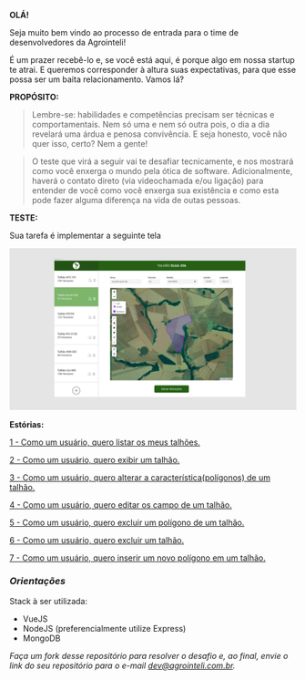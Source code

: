 **OLÁ!**

Seja muito bem vindo ao processo de entrada para o time de desenvolvedores da Agrointeli!

É um prazer recebê-lo e, se você está aqui, é porque algo em nossa startup te atrai. E queremos corresponder à altura suas expectativas, para que esse possa ser um baita relacionamento. Vamos lá?

**PROPÓSITO:**

>Lembre-se: habilidades e competências precisam ser técnicas e comportamentais. Nem só uma e nem só outra pois, o dia a dia revelará uma árdua e penosa convivência. E seja honesto, você não quer isso, certo? Nem a gente! 

>O teste que virá a seguir vai te desafiar tecnicamente, e nos mostrará como você enxerga o mundo pela ótica de software. Adicionalmente, haverá o contato direto (via videochamada e/ou ligação) para entender de você como 
você enxerga sua existência e como esta pode fazer alguma diferença na vida de outas pessoas. 

**TESTE:**

Sua tarefa é implementar a seguinte tela

![Tela](dev-challenge.png)

**Estórias:**

[1 - Como um usuário, quero listar os meus talhões.](../../issues/1)

[2 - Como um usuário, quero exibir um talhão.](../../issues/2)

[3 - Como um usuário, quero alterar a característica(polígonos) de um talhão.](../../issues/3)

[4 - Como um usuário, quero editar os campo de um talhão.](../../issues/4)

[5 - Como um usuário, quero excluir um polígono de um talhão.](../../issues/5)

[6 - Como um usuário, quero excluir um talhão.](../../issues/6)

[7 - Como um usuário, quero inserir um novo polígono em um talhão.](../../issues/7)


### *Orientações*

Stack à ser utilizada: 
- VueJS
- NodeJS (preferencialmente utilize Express)
- MongoDB

_Faça um fork desse repositório para resolver o desafio e, ao final, envie o link do seu repositório para o e-mail dev@agrointeli.com.br._



